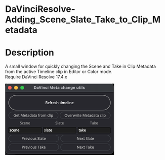 # DaVinciResolve-Adding_Scene_Slate_Take_to_Clip_Metadata

# Description
A small window for quickly changing the Scene and Take in Clip Metadata from the active Timeline clip in Editor or Color mode.\
Require DaVinci Resolve 17.4.x

![Screenshot](ui_screenshot.png)
